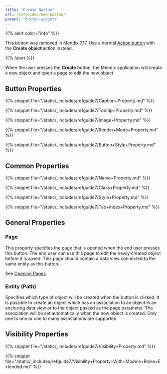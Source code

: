 ```yaml
---
title: "Create Button"
url: /refguide7/new-button/
parent: "button-widgets"
---
```


{{% alert color="info" %}}

This button was removed in Mendix 7.17. Use a normal [Action button](/refguide7/action-button/) with the **Create object** action instead.

{{% /alert %}}

When the user presses the **Create** button, the Mendix application will create a new object and open a page to edit the new object.

## Button Properties

{{% snippet file="/static/_includes/refguide7/Caption+Property.md" %}}

{{% snippet file="/static/_includes/refguide7/Tooltip+Property.md" %}}

{{% snippet file="/static/_includes/refguide7/Image+Property.md" %}}

{{% snippet file="/static/_includes/refguide7/Render+Mode+Property.md" %}}

{{% snippet file="/static/_includes/refguide7/Button+Style+Property.md" %}}

## Common Properties

{{% snippet file="/static/_includes/refguide7/Name+Property.md" %}}

{{% snippet file="/static/_includes/refguide7/Class+Property.md" %}}

{{% snippet file="/static/_includes/refguide7/Style+Property.md" %}}

{{% snippet file="/static/_includes/refguide7/Tab+index+Property.md" %}}

## General Properties

### Page

This property specifies the page that is opened when the end user presses this button. The end user can use this page to edit the newly created object before it is saved. This page should contain a data view connected to the same entity as this button.

See [Opening Pages](/refguide7/opening-pages/).

### Entity (Path)

Specifies which type of object will be created when the button is clicked. It is possible to create an object which has an association to an object in an enclosing data view or to the object passed as the page parameter. The association will be set automatically when the new object is created. Only one to one or one to many associations are supported.

## Visibility Properties

{{% snippet file="/static/_includes/refguide7/Visibility+Property.md" %}}

{{% snippet file="/static/_includes/refguide7/Visibility+Property+With+Module+Roles+Extended.md" %}}
